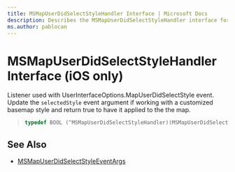 ```yaml
---
title: MSMapUserDidSelectStyleHandler Interface | Microsoft Docs
description: Describes the MSMapUserDidSelectStyleHandler interface for iOS and provides the interface's syntax and additional references.
ms.author: pablocan
---
```


# MSMapUserDidSelectStyleHandler Interface (iOS only)

Listener used with UserInterfaceOptions.MapUserDidSelectStyle event. Update the `selectedStyle` event argument if working with a customized basemap style and return true to have it applied to the the map.

>```objectivec
> typedef BOOL (^MSMapUserDidSelectStyleHandler)(MSMapUserDidSelectStyleEventArgs* _Nonnull);
>```

## See Also

* [MSMapUserDidSelectStyleEventArgs](MSMapUserDidSelectStyleEventArgs-class.md)